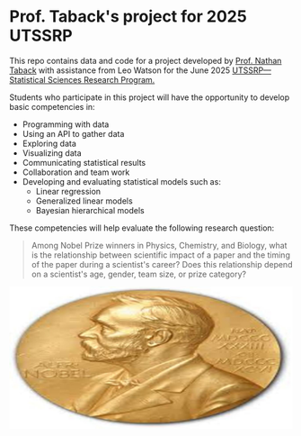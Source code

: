 # Prof. Taback's project for 2025 UTSSRP

This repo contains data and code for a project developed by [Prof. Nathan Taback](https://utstat.toronto.edu/nathan/) with assistance from Leo Watson for the June 2025 [UTSSRP—Statistical Sciences Research Program.](https://www.statistics.utoronto.ca/UTSSRP) 

Students who participate in this project will have the opportunity to develop basic competencies in:

* Programming with data
* Using an API to gather data
* Exploring data
* Visualizing data
* Communicating statistical results
* Collaboration and team work
* Developing and evaluating statistical models such as:
    - Linear regression
    - Generalized linear models
    - Bayesian hierarchical models

These competencies will help evaluate the following research question:

> Among Nobel Prize winners in Physics, Chemistry, and Biology, what is the relationship between scientific impact of a paper and the timing of the paper during a scientist's career? Does this relationship depend on a scientist's age, gender, team size, or prize category?

![](assets/nobel_prize_1280x640.jpeg)